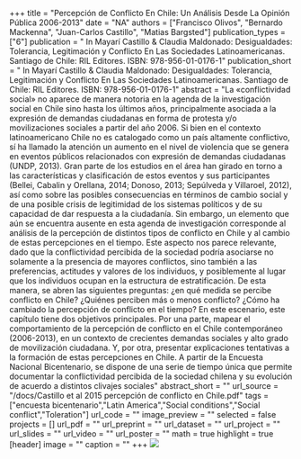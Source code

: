 +++
title = "Percepción de Conflicto En Chile: Un Análisis Desde La Opinión Pública 2006-2013"
date = "NA"
authors = ["Francisco Olivos", "Bernardo Mackenna", "Juan-Carlos Castillo", "Matias Bargsted"]
publication_types = ["6"]
publication = " In Mayarí Castillo & Claudia Maldonado: Desigualdades: Tolerancia, Legitimación y Conflicto En Las Sociedades Latinoamericanas. Santiago de Chile: RIL Editores. ISBN: 978-956-01-0176-1"
publication_short = " In Mayarí Castillo & Claudia Maldonado: Desigualdades: Tolerancia, Legitimación y Conflicto En Las Sociedades Latinoamericanas. Santiago de Chile: RIL Editores. ISBN: 978-956-01-0176-1"
abstract = "La «conflictividad social» no aparece de manera notoria en la agenda de la investigación social en Chile sino hasta los últimos años, principalmente asociada a la expresión de demandas ciudadanas en forma de protesta y/o movilizaciones sociales a partir del año 2006. Si bien en el contexto latinoamericano Chile no es catalogado como un país altamente conflictivo, sí ha llamado la atención un aumento en el nivel de violencia que se genera en eventos públicos relacionados con expresión de demandas ciudadanas (UNDP, 2013). Gran parte de los estudios en el área han girado en torno a las características y clasificación de estos eventos y sus participantes (Bellei, Cabalin y Orellana, 2014; Donoso, 2013; Sepúlveda y Villaroel, 2012), así como sobre las posibles consecuencias en términos de cambio social y de una posible crisis de legitimidad de los sistemas políticos y de su capacidad de dar respuesta a la ciudadanía. Sin embargo, un elemento que aún se encuentra ausente en esta agenda de investigación corresponde al análisis de la percepción de distintos tipos de conflicto en Chile y al cambio de estas percepciones en el tiempo. Este aspecto nos parece relevante, dado que la conflictividad percibida de la sociedad podría asociarse no solamente a la presencia de mayores conflictos, sino también a las preferencias, actitudes y valores de los individuos, y posiblemente al lugar que los individuos ocupan en la estructura de estratificación. De esta manera, se abren las siguientes preguntas: ¿en qué medida se percibe conflicto en Chile? ¿Quiénes perciben más o menos conflicto? ¿Cómo ha cambiado la percepción de conflicto en el tiempo? En este escenario, este capítulo tiene dos objetivos principales. Por una parte, mapear el comportamiento de la percepción de conflicto en el Chile contemporáneo (2006-2013), en un contexto de crecientes demandas sociales y alto grado de movilización ciudadana. Y, por otra, presentar explicaciones tentativas a la formación de estas percepciones en Chile. A partir de la Encuesta Nacional Bicentenario, se dispone de una serie de tiempo única que permite documentar la conflictividad percibida de la sociedad chilena y su evolución de acuerdo a distintos clivajes sociales"
abstract_short = ""
url_source = "/docs/Castillo et al 2015 percepción de conflicto en Chile.pdf"
tags = ["encuesta bicentenario","Latin America","Social conditions","Social conflict","Toleration"]
url_code = ""
image_preview = ""
selected = false
projects = []
url_pdf = ""
url_preprint = ""
url_dataset = ""
url_project = ""
url_slides = ""
url_video = ""
url_poster = ""
math = true
highlight = true
[header]
image = ""
caption = ""
+++
![](https://rileditores.com/internacional/wp-content/uploads/2020/03/9789560101761-1-scaled.jpg)
